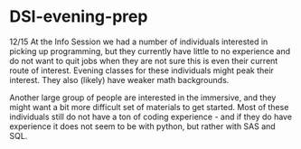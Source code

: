 # DSI-evening-prep

12/15 At the Info Session we had a number of individuals interested in picking up programming, but they currently have little to no experience and do not want to quit jobs when they are not sure this is even their current route of interest.  Evening classes for these individuals might peak their interest.  They also (likely) have weaker math backgrounds.

Another large group of people are interested in the immersive, and they might want a bit more difficult set of materials to get started.  Most of these individuals still do not have a ton of coding experience - and if they do have experience it does not seem to be with python, but rather with SAS and SQL.  
